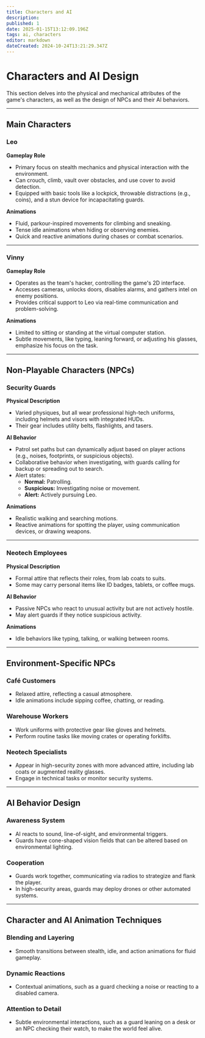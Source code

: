 ```yaml
---
title: Characters and AI
description: 
published: 1
date: 2025-01-15T13:12:09.196Z
tags: ai, characters
editor: markdown
dateCreated: 2024-10-24T13:21:29.347Z
---
```


# Characters and AI Design

This section delves into the physical and mechanical attributes of the game's characters, as well as the design of NPCs and their AI behaviors.

---

## **Main Characters**

### **Leo**  
**Gameplay Role**  
- Primary focus on stealth mechanics and physical interaction with the environment.  
- Can crouch, climb, vault over obstacles, and use cover to avoid detection.  
- Equipped with basic tools like a lockpick, throwable distractions (e.g., coins), and a stun device for incapacitating guards.  

**Animations**  
- Fluid, parkour-inspired movements for climbing and sneaking.  
- Tense idle animations when hiding or observing enemies.  
- Quick and reactive animations during chases or combat scenarios.  

---

### **Vinny**  
**Gameplay Role**  
- Operates as the team's hacker, controlling the game's 2D interface.  
- Accesses cameras, unlocks doors, disables alarms, and gathers intel on enemy positions.  
- Provides critical support to Leo via real-time communication and problem-solving.  

**Animations**  
- Limited to sitting or standing at the virtual computer station.  
- Subtle movements, like typing, leaning forward, or adjusting his glasses, emphasize his focus on the task.  

---

## **Non-Playable Characters (NPCs)**

### **Security Guards**  
**Physical Description**  
- Varied physiques, but all wear professional high-tech uniforms, including helmets and visors with integrated HUDs.  
- Their gear includes utility belts, flashlights, and tasers.  

**AI Behavior**  
- Patrol set paths but can dynamically adjust based on player actions (e.g., noises, footprints, or suspicious objects).  
- Collaborative behavior when investigating, with guards calling for backup or spreading out to search.  
- Alert states:  
  - **Normal:** Patrolling.  
  - **Suspicious:** Investigating noise or movement.  
  - **Alert:** Actively pursuing Leo.  

**Animations**  
- Realistic walking and searching motions.  
- Reactive animations for spotting the player, using communication devices, or drawing weapons.  

---

### **Neotech Employees**  
**Physical Description**  
- Formal attire that reflects their roles, from lab coats to suits.  
- Some may carry personal items like ID badges, tablets, or coffee mugs.  

**AI Behavior**  
- Passive NPCs who react to unusual activity but are not actively hostile.  
- May alert guards if they notice suspicious activity.  

**Animations**  
- Idle behaviors like typing, talking, or walking between rooms.  

---

## **Environment-Specific NPCs**

### **Café Customers**  
- Relaxed attire, reflecting a casual atmosphere.  
- Idle animations include sipping coffee, chatting, or reading.  

### **Warehouse Workers**  
- Work uniforms with protective gear like gloves and helmets.  
- Perform routine tasks like moving crates or operating forklifts.  

### **Neotech Specialists**  
- Appear in high-security zones with more advanced attire, including lab coats or augmented reality glasses.  
- Engage in technical tasks or monitor security systems.

---

## **AI Behavior Design**

### **Awareness System**  
- AI reacts to sound, line-of-sight, and environmental triggers.  
- Guards have cone-shaped vision fields that can be altered based on environmental lighting.  

### **Cooperation**  
- Guards work together, communicating via radios to strategize and flank the player.  
- In high-security areas, guards may deploy drones or other automated systems.  

---

## **Character and AI Animation Techniques**

### **Blending and Layering**  
- Smooth transitions between stealth, idle, and action animations for fluid gameplay.  

### **Dynamic Reactions**  
- Contextual animations, such as a guard checking a noise or reacting to a disabled camera.  

### **Attention to Detail**  
- Subtle environmental interactions, such as a guard leaning on a desk or an NPC checking their watch, to make the world feel alive.  